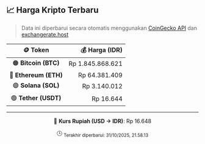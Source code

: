 

<!-- HARGA_KRIPTO -->
## 📈 Harga Kripto Terbaru

> Data ini diperbarui secara otomatis menggunakan [CoinGecko API](https://www.coingecko.com/) dan [exchangerate.host](https://exchangerate.host/)

<div align="center">

| 🪙 Token | 💰 Harga (IDR) |
|:------:|---------------:|
| 🟠 **Bitcoin (BTC)**   | Rp 1.845.868.621 |
| 🔵 **Ethereum (ETH)**  | Rp 64.381.409 |
| 🟣 **Solana (SOL)**    | Rp 3.140.012 |
| 🟢 **Tether (USDT)**   | Rp 16.644 |

---

💱 **Kurs Rupiah (USD → IDR)**: Rp 16.648

🕒 <sub>Terakhir diperbarui: 31/10/2025, 21.58.13</sub>

</div>
<!-- /HARGA_KRIPTO -->